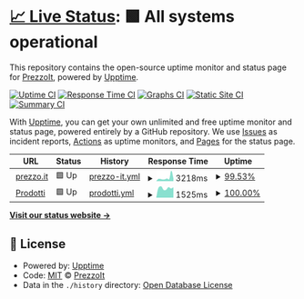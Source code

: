 # [📈 Live Status](https://PrezzoIt.github.io/status): <!--live status--> **🟩 All systems operational**

This repository contains the open-source uptime monitor and status page for [PrezzoIt](https://PrezzoIt.github.io/status), powered by [Upptime](https://github.com/upptime/upptime).

[![Uptime CI](https://github.com/koj-co/upptime/workflows/Uptime%20CI/badge.svg)](https://github.com/koj-co/upptime/actions?query=workflow%3A%22Uptime+CI%22)
[![Response Time CI](https://github.com/koj-co/upptime/workflows/Response%20Time%20CI/badge.svg)](https://github.com/koj-co/upptime/actions?query=workflow%3A%22Response+Time+CI%22)
[![Graphs CI](https://github.com/koj-co/upptime/workflows/Graphs%20CI/badge.svg)](https://github.com/koj-co/upptime/actions?query=workflow%3A%22Graphs+CI%22)
[![Static Site CI](https://github.com/koj-co/upptime/workflows/Static%20Site%20CI/badge.svg)](https://github.com/koj-co/upptime/actions?query=workflow%3A%22Static+Site+CI%22)
[![Summary CI](https://github.com/koj-co/upptime/workflows/Summary%20CI/badge.svg)](https://github.com/koj-co/upptime/actions?query=workflow%3A%22Summary+CI%22)

With [Upptime](https://upptime.js.org), you can get your own unlimited and free uptime monitor and status page, powered entirely by a GitHub repository. We use [Issues](https://github.com/PrezzoIt/status/issues) as incident reports, [Actions](https://github.com/PrezzoIt/status/actions) as uptime monitors, and [Pages](https://PrezzoIt.github.io/status) for the status page.

<!--start: status pages-->
<!-- This summary is generated by Upptime (https://github.com/upptime/upptime) -->
<!-- Do not edit this manually, your changes will be overwritten -->
<!-- prettier-ignore -->
| URL | Status | History | Response Time | Uptime |
| --- | ------ | ------- | ------------- | ------ |
| <img alt="" src="https://favicons.githubusercontent.com/prezzo.it" height="13"> [prezzo.it](https://prezzo.it/) | 🟩 Up | [prezzo-it.yml](https://github.com/PrezzoIt/status/commits/HEAD/history/prezzo-it.yml) | <details><summary><img alt="Response time graph" src="./graphs/prezzo-it/response-time-week.png" height="20"> 3218ms</summary><br><a href="https://prezzoit.github.io/status/history/prezzo-it"><img alt="Response time 1934" src="https://img.shields.io/endpoint?url=https%3A%2F%2Fraw.githubusercontent.com%2FPrezzoIt%2Fstatus%2FHEAD%2Fapi%2Fprezzo-it%2Fresponse-time.json"></a><br><a href="https://prezzoit.github.io/status/history/prezzo-it"><img alt="24-hour response time 2282" src="https://img.shields.io/endpoint?url=https%3A%2F%2Fraw.githubusercontent.com%2FPrezzoIt%2Fstatus%2FHEAD%2Fapi%2Fprezzo-it%2Fresponse-time-day.json"></a><br><a href="https://prezzoit.github.io/status/history/prezzo-it"><img alt="7-day response time 3218" src="https://img.shields.io/endpoint?url=https%3A%2F%2Fraw.githubusercontent.com%2FPrezzoIt%2Fstatus%2FHEAD%2Fapi%2Fprezzo-it%2Fresponse-time-week.json"></a><br><a href="https://prezzoit.github.io/status/history/prezzo-it"><img alt="30-day response time 2392" src="https://img.shields.io/endpoint?url=https%3A%2F%2Fraw.githubusercontent.com%2FPrezzoIt%2Fstatus%2FHEAD%2Fapi%2Fprezzo-it%2Fresponse-time-month.json"></a><br><a href="https://prezzoit.github.io/status/history/prezzo-it"><img alt="1-year response time 2097" src="https://img.shields.io/endpoint?url=https%3A%2F%2Fraw.githubusercontent.com%2FPrezzoIt%2Fstatus%2FHEAD%2Fapi%2Fprezzo-it%2Fresponse-time-year.json"></a></details> | <details><summary><a href="https://prezzoit.github.io/status/history/prezzo-it">99.53%</a></summary><a href="https://prezzoit.github.io/status/history/prezzo-it"><img alt="All-time uptime 99.84%" src="https://img.shields.io/endpoint?url=https%3A%2F%2Fraw.githubusercontent.com%2FPrezzoIt%2Fstatus%2FHEAD%2Fapi%2Fprezzo-it%2Fuptime.json"></a><br><a href="https://prezzoit.github.io/status/history/prezzo-it"><img alt="24-hour uptime 100.00%" src="https://img.shields.io/endpoint?url=https%3A%2F%2Fraw.githubusercontent.com%2FPrezzoIt%2Fstatus%2FHEAD%2Fapi%2Fprezzo-it%2Fuptime-day.json"></a><br><a href="https://prezzoit.github.io/status/history/prezzo-it"><img alt="7-day uptime 99.53%" src="https://img.shields.io/endpoint?url=https%3A%2F%2Fraw.githubusercontent.com%2FPrezzoIt%2Fstatus%2FHEAD%2Fapi%2Fprezzo-it%2Fuptime-week.json"></a><br><a href="https://prezzoit.github.io/status/history/prezzo-it"><img alt="30-day uptime 99.85%" src="https://img.shields.io/endpoint?url=https%3A%2F%2Fraw.githubusercontent.com%2FPrezzoIt%2Fstatus%2FHEAD%2Fapi%2Fprezzo-it%2Fuptime-month.json"></a><br><a href="https://prezzoit.github.io/status/history/prezzo-it"><img alt="1-year uptime 99.98%" src="https://img.shields.io/endpoint?url=https%3A%2F%2Fraw.githubusercontent.com%2FPrezzoIt%2Fstatus%2FHEAD%2Fapi%2Fprezzo-it%2Fuptime-year.json"></a></details>
| <img alt="" src="https://favicons.githubusercontent.com/prodotti.prezzo.it" height="13"> [Prodotti](https://prodotti.prezzo.it/) | 🟩 Up | [prodotti.yml](https://github.com/PrezzoIt/status/commits/HEAD/history/prodotti.yml) | <details><summary><img alt="Response time graph" src="./graphs/prodotti/response-time-week.png" height="20"> 1525ms</summary><br><a href="https://prezzoit.github.io/status/history/prodotti"><img alt="Response time 1407" src="https://img.shields.io/endpoint?url=https%3A%2F%2Fraw.githubusercontent.com%2FPrezzoIt%2Fstatus%2FHEAD%2Fapi%2Fprodotti%2Fresponse-time.json"></a><br><a href="https://prezzoit.github.io/status/history/prodotti"><img alt="24-hour response time 1799" src="https://img.shields.io/endpoint?url=https%3A%2F%2Fraw.githubusercontent.com%2FPrezzoIt%2Fstatus%2FHEAD%2Fapi%2Fprodotti%2Fresponse-time-day.json"></a><br><a href="https://prezzoit.github.io/status/history/prodotti"><img alt="7-day response time 1525" src="https://img.shields.io/endpoint?url=https%3A%2F%2Fraw.githubusercontent.com%2FPrezzoIt%2Fstatus%2FHEAD%2Fapi%2Fprodotti%2Fresponse-time-week.json"></a><br><a href="https://prezzoit.github.io/status/history/prodotti"><img alt="30-day response time 1498" src="https://img.shields.io/endpoint?url=https%3A%2F%2Fraw.githubusercontent.com%2FPrezzoIt%2Fstatus%2FHEAD%2Fapi%2Fprodotti%2Fresponse-time-month.json"></a><br><a href="https://prezzoit.github.io/status/history/prodotti"><img alt="1-year response time 1502" src="https://img.shields.io/endpoint?url=https%3A%2F%2Fraw.githubusercontent.com%2FPrezzoIt%2Fstatus%2FHEAD%2Fapi%2Fprodotti%2Fresponse-time-year.json"></a></details> | <details><summary><a href="https://prezzoit.github.io/status/history/prodotti">100.00%</a></summary><a href="https://prezzoit.github.io/status/history/prodotti"><img alt="All-time uptime 99.85%" src="https://img.shields.io/endpoint?url=https%3A%2F%2Fraw.githubusercontent.com%2FPrezzoIt%2Fstatus%2FHEAD%2Fapi%2Fprodotti%2Fuptime.json"></a><br><a href="https://prezzoit.github.io/status/history/prodotti"><img alt="24-hour uptime 100.00%" src="https://img.shields.io/endpoint?url=https%3A%2F%2Fraw.githubusercontent.com%2FPrezzoIt%2Fstatus%2FHEAD%2Fapi%2Fprodotti%2Fuptime-day.json"></a><br><a href="https://prezzoit.github.io/status/history/prodotti"><img alt="7-day uptime 100.00%" src="https://img.shields.io/endpoint?url=https%3A%2F%2Fraw.githubusercontent.com%2FPrezzoIt%2Fstatus%2FHEAD%2Fapi%2Fprodotti%2Fuptime-week.json"></a><br><a href="https://prezzoit.github.io/status/history/prodotti"><img alt="30-day uptime 99.96%" src="https://img.shields.io/endpoint?url=https%3A%2F%2Fraw.githubusercontent.com%2FPrezzoIt%2Fstatus%2FHEAD%2Fapi%2Fprodotti%2Fuptime-month.json"></a><br><a href="https://prezzoit.github.io/status/history/prodotti"><img alt="1-year uptime 99.99%" src="https://img.shields.io/endpoint?url=https%3A%2F%2Fraw.githubusercontent.com%2FPrezzoIt%2Fstatus%2FHEAD%2Fapi%2Fprodotti%2Fuptime-year.json"></a></details>

<!--end: status pages-->

[**Visit our status website →**](https://PrezzoIt.github.io/status)

## 📄 License

- Powered by: [Upptime](https://github.com/upptime/upptime)
- Code: [MIT](./LICENSE) © [PrezzoIt](https://PrezzoIt.github.io/status)
- Data in the `./history` directory: [Open Database License](https://opendatacommons.org/licenses/odbl/1-0/)
